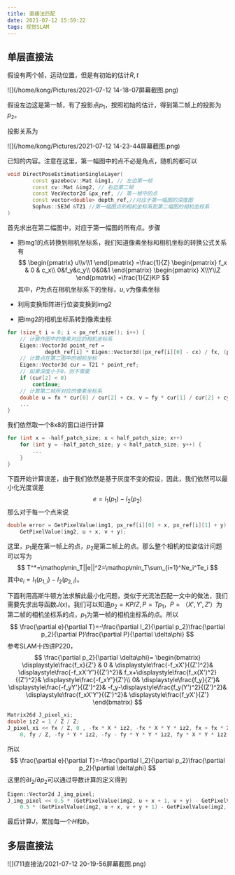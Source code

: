 ```yaml
---
title: 直接法匹配
date: 2021-07-12 15:59:22
tags: 视觉SLAM
---
```


## 单层直接法

假设有两个帧，运动位置，但是有初始的估计$R,t$

![](/home/kong/Pictures/2021-07-12 14-18-07屏幕截图.png)

假设左边这是第一帧，有了投影点$p_1$，按照初始的估计，得到第二帧上的投影为$p_2$。

投影关系为

![](/home/kong/Pictures/2021-07-12 14-23-44屏幕截图.png)

已知的内容。注意在这里，第一幅图中的点不必是角点，随机的都可以

```c++
void DirectPoseEstimationSingleLayer(
        const gazebocv::Mat &img1, // 左边第一帧
        const cv::Mat &img2, // 右边第二帧
        const VecVector2d &px_ref, // 第一帧中的点
        const vector<double> depth_ref,//对应于第一幅图的深度图
        Sophus::SE3d &T21 //第一幅图点的相机坐标系到第二幅图的相机坐标系
)
```

首先求出在第二幅图中，对应于第一幅图的所有点。步骤

- 把img1的点转换到相机坐标系，我们知道像素坐标和相机坐标的转换公式关系有
  $$
  \begin{pmatrix}
  u\\v\\1 
  \end{pmatrix}
  =\frac{1}{Z}
  \begin{pmatrix}
  f_x & 0 & c_x\\
  0&f_y&c_y\\
  0&0&1
  \end{pmatrix}
  \begin{pmatrix}
  X\\Y\\Z
  \end{pmatrix}
  =\frac{1}{Z}KP
  $$
  其中，$P$为点在相机坐标系下的坐标，$u,v$为像素坐标

- 利用变换矩阵进行位姿变换到img2

- 把img2的相机坐标系转到像素坐标

```c++
for (size_t i = 0; i < px_ref.size(); i++) {
    // 计算作图中的像素对应的相机坐标系
    Eigen::Vector3d point_ref = 
            depth_ref[i] * Eigen::Vector3d((px_ref[i][0] - cx) / fx, (px_ref[i][1] - cy) / fy, 1);
    // 计算点在第二图中的相机坐标
    Eigen::Vector3d cur = T21 * point_ref;
    // 如果深度小于0，则不需要
    if (cur[2] < 0)
        continue;
    // 计算第二帧所对应的像素坐标系
    double u = fx * cur[0] / cur[2] + cx, v = fy * cur[1] / cur[2] + cy;
    ...
}
```

我们依然取一个8x8的窗口进行计算

```c++
for (int x = -half_patch_size; x < half_patch_size; x++)
    for (int y = -half_patch_size; y < half_patch_size; y++) {
		...    
    }
}
```

下面开始计算误差，由于我们依然是基于灰度不变的假设，因此，我们依然可以最小化光度误差
$$
e=I_1(p_1)-I_2(p_2)
$$
那么对于每一个点来说

```c++
double error = GetPixelValue(img1, px_ref[i][0] + x, px_ref[i][1] + y) - 
    GetPixelValue(img2, u + x, v + y);
```



这里，$p_1$是在第一帧上的点，$p_2$是第二帧上的点。那么整个相机的位姿估计问题可以写为
$$
T^*=\mathop\min_T||e||^2=\mathop\min_T\sum_{i=1}^Ne_i^Te_i
$$
其中$e_i=I_1(p_{1,i})-I_2(p_{2,i})$。

下面利用高斯牛顿方法求解此最小化问题，类似于光流法匹配一文中的做法，我们需要先求出导函数$J(x)$。我们可以知道$p_2=KP/Z,P=Tp_1$，$P=（X',Y',Z'）$为第二帧的相机坐标系的点，$p_1$为第一帧的相机坐标系的点。所以
$$
\frac{\partial e}{\partial T}=-\frac{\partial I_2}{\partial p_2}\frac{\partial p_2}{\partial P}\frac{\partial P}{\partial \delta\phi}
$$
参考SLAM十四讲P220，
$$
\frac{\partial p_2}{\partial \delta\phi}=
\begin{bmatrix}
\displaystyle\frac{f_x}{Z'} & 0 & \displaystyle\frac{-f_xX'}{(Z')^2}& \displaystyle\frac{-f_xX'Y'}{(Z')^2}& f_x+\displaystyle\frac{f_x(X')^2}{(Z')^2}& \displaystyle\frac{-f_xY'}{Z'}\\
0& \displaystyle\frac{f_y}{Z'}& \displaystyle\frac{-f_yY'}{(Z')^2}& -f_y-\displaystyle\frac{f_y(Y')^2}{(Z')^2}& \displaystyle\frac{f_xX'Y'}{(Z')^2}& \displaystyle\frac{f_yX'}{Z'}
\end{bmatrix}
$$

```c++
Matrix26d J_pixel_xi;
double iz2 = 1 / Z / Z;
J_pixel_xi << fx / Z, 0 , -fx * X * iz2, -fx * X * Y * iz2, fx + fx * X * X * iz2, - fx * Y / Z,
	0, fy / Z, -fy * Y * iz2, -fy - fy * Y * Y * iz2, fy * X * Y * iz2, fy * X / Z;
```

所以
$$
\frac{\partial e}{\partial T}=-\frac{\partial I_2}{\partial p_2}\frac{\partial p_2}{\partial \delta\phi}
$$
这里的${\partial I_2}/{\partial p_2}$可以通过导数计算的定义得到

```c++
Eigen::Vector2d J_img_pixel;
J_img_pixel << 0.5 * (GetPixelValue(img2, u + x + 1, v + y) - GetPixelValue(img2, u + x - 1, v + y)),
	0.5 * (GetPixelValue(img2, u + x, v + y + 1) - GetPixelValue(img2, u + x, v + y - 1));
```

最后计算$J$，累加每一个$H$和$b$。

## 多层直接法

![](711直接法/2021-07-12 20-19-56屏幕截图.png)
